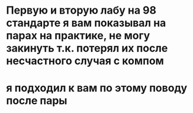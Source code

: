 # Первую и вторую лабу на 98 стандарте я вам показывал на парах на практике, не могу закинуть т.к. потерял их после несчастного случая с компом
# я подходил к вам по этому поводу после пары
